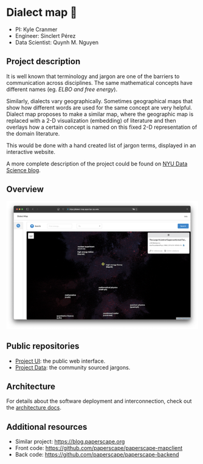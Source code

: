 # Dialect map 💬

- PI: Kyle Cranmer
- Engineer: Sinclert Pérez
- Data Scientist: Quynh M. Nguyen


## Project description
It is well known that terminology and jargon are one of the barriers to communication across disciplines.
The same mathematical concepts have different names (eg. _ELBO and free energy_).

Similarly, dialects vary geographically. Sometimes geographical maps that show how different words are used
for the same concept are very helpful. Dialect map proposes to make a similar map, where the geographic map 
is replaced with a 2-D visualization (embedding) of literature and then overlays how a certain concept
is named on this fixed 2-D representation of the domain literature.

This would be done with a hand created list of jargon terms, displayed in an interactive website.

A more complete description of the project could be found on [NYU Data Science blog][nyu-cds-blog-post].

## Overview

![ui-overview][image-interface]


## Public repositories

- [Project UI][repo-dialect-map-ui]: the public web interface.
- [Project Data][repo-dialect-map-data]: the community sourced jargons.


## Architecture
For details about the software deployment and interconnection, check out the [architecture docs][docs-architecture].


## Additional resources

- Similar project: https://blog.paperscape.org
- Front code: https://github.com/paperscape/paperscape-mapclient 
- Back code: https://github.com/paperscape/paperscape-backend 


[repo-dialect-map-ui]: https://github.com/dialect-map/dialect-map-ui
[repo-dialect-map-data]: https://github.com/dialect-map/dialect-map-data
[docs-architecture]: docs/architecture.md
[image-interface]: images/web-interface.png
[nyu-cds-blog-post]: https://nyudatascience.medium.com/dialect-map-jargon-dialects-across-science-domains-908a62ead9ad
